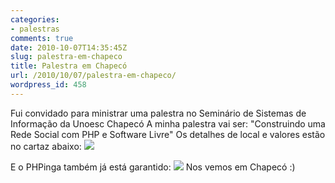 ```yaml
---
categories:
- palestras
comments: true
date: 2010-10-07T14:35:45Z
slug: palestra-em-chapeco
title: Palestra em Chapecó
url: /2010/10/07/palestra-em-chapeco/
wordpress_id: 458
---
```


Fui convidado para ministrar uma palestra no Seminário de Sistemas de Informação da Unoesc Chapecó
A minha palestra vai ser: "Construindo uma Rede Social com PHP e Software Livre"
Os detalhes de local e valores estão no cartaz abaixo:
[![](/images/posts/cartaz-seminario1_150.jpg)](/images/posts/cartaz-seminario1.jpg)

E o PHPinga também já está garantido:
[![](/images/posts/festa_sistemas1_150.jpg)](/images/posts/festa_sistemas1.jpg)
Nos vemos em Chapecó :)
